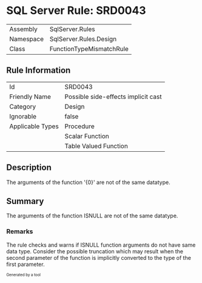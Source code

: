 ﻿# SQL Server Rule: SRD0043
  
|    |    |
|----|----|
| Assembly | SqlServer.Rules |
| Namespace | SqlServer.Rules.Design |
| Class | FunctionTypeMismatchRule |
  
## Rule Information
  
|    |    |
|----|----|
| Id | SRD0043 |
| Friendly Name | Possible side-effects implicit cast  |
| Category | Design |
| Ignorable | false |
| Applicable Types | Procedure  |
|   | Scalar Function |
|   | Table Valued Function |
  
## Description
  
The arguments of the function '{0}' are not of the same datatype.
  
## Summary
  
The arguments of the function <c>ISNULL</c> are not of the same datatype.
  
### Remarks
  
The rule checks and warns if <c>ISNULL</c> function arguments do not have same data type.
Consider the possible truncation which may result when the second parameter of the function
is implicitly converted to the type of the first parameter.
  
<sub><sup>Generated by a tool</sup></sub>
